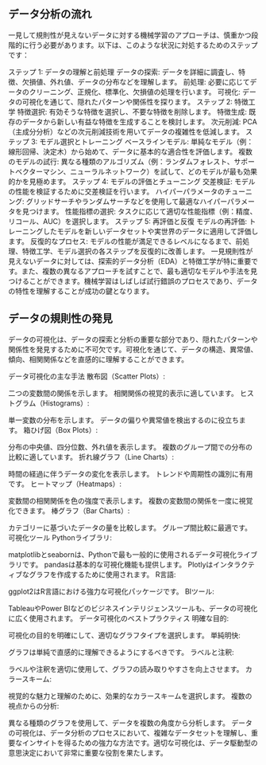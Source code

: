 ## データ分析の流れ
一見して規則性が見えないデータに対する機械学習のアプローチは、慎重かつ段階的に行う必要があります。以下は、このような状況に対処するためのステップです：

ステップ 1: データの理解と前処理
データの探索: データを詳細に調査し、特徴、欠損値、外れ値、データの分布などを理解します。
前処理: 必要に応じてデータのクリーニング、正規化、標準化、欠損値の処理を行います。
可視化: データの可視化を通じて、隠れたパターンや関係性を探ります。
ステップ 2: 特徴工学
特徴選択: 有効そうな特徴を選択し、不要な特徴を削除します。
特徴生成: 既存のデータから新しい有益な特徴を生成することを検討します。
次元削減: PCA（主成分分析）などの次元削減技術を用いてデータの複雑性を低減します。
ステップ 3: モデル選択とトレーニング
ベースラインモデル: 単純なモデル（例：線形回帰、決定木）から始めて、データに基本的な適合性を評価します。
複数のモデルの試行: 異なる種類のアルゴリズム（例：ランダムフォレスト、サポートベクターマシン、ニューラルネットワーク）を試して、どのモデルが最も効果的かを見極めます。
ステップ 4: モデルの評価とチューニング
交差検証: モデルの性能を検証するために交差検証を行います。
ハイパーパラメータのチューニング: グリッドサーチやランダムサーチなどを使用して最適なハイパーパラメータを見つけます。
性能指標の選択: タスクに応じて適切な性能指標（例：精度、リコール、AUC）を選択します。
ステップ 5: 再評価と反復
モデルの再評価: トレーニングしたモデルを新しいデータセットや実世界のデータに適用して評価します。
反復的なプロセス: モデルの性能が満足できるレベルになるまで、前処理、特徴工学、モデル選択の各ステップを反復的に改善します。
一見規則性が見えないデータに対しては、探索的データ分析（EDA）と特徴工学が特に重要です。また、複数の異なるアプローチを試すことで、最も適切なモデルや手法を見つけることができます。機械学習はしばしば試行錯誤のプロセスであり、データの特性を理解することが成功の鍵となります。

## データの規則性の発見
データの可視化は、データの探索と分析の重要な部分であり、隠れたパターンや関係性を発見するために不可欠です。可視化を通じて、データの構造、異常値、傾向、相関関係などを直感的に理解することができます。

データ可視化の主な手法
散布図（Scatter Plots）:

二つの変数間の関係を示します。
相関関係の視覚的表示に適しています。
ヒストグラム（Histograms）:

単一変数の分布を示します。
データの偏りや異常値を検出するのに役立ちます。
箱ひげ図（Box Plots）:

分布の中央値、四分位数、外れ値を表示します。
複数のグループ間での分布の比較に適しています。
折れ線グラフ（Line Charts）:

時間の経過に伴うデータの変化を表示します。
トレンドや周期性の識別に有用です。
ヒートマップ（Heatmaps）:

変数間の相関関係を色の強度で表示します。
複数の変数間の関係を一度に視覚化できます。
棒グラフ（Bar Charts）:

カテゴリーに基づいたデータの量を比較します。
グループ間比較に最適です。
可視化ツール
Pythonライブラリ:

matplotlibとseabornは、Pythonで最も一般的に使用されるデータ可視化ライブラリです。
pandasは基本的な可視化機能も提供します。
Plotlyはインタラクティブなグラフを作成するために使用されます。
R言語:

ggplot2はR言語における強力な可視化パッケージです。
BIツール:

TableauやPower BIなどのビジネスインテリジェンスツールも、データの可視化に広く使用されます。
データ可視化のベストプラクティス
明確な目的:

可視化の目的を明確にして、適切なグラフタイプを選択します。
単純明快:

グラフは単純で直感的に理解できるようにするべきです。
ラベルと注釈:

ラベルや注釈を適切に使用して、グラフの読み取りやすさを向上させます。
カラースキーム:

視覚的な魅力と理解のために、効果的なカラースキームを選択します。
複数の視点からの分析:

異なる種類のグラフを使用して、データを複数の角度から分析します。
データの可視化は、データ分析のプロセスにおいて、複雑なデータセットを理解し、重要なインサイトを得るための強力な方法です。適切な可視化は、データ駆動型の意思決定において非常に重要な役割を果たします。